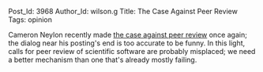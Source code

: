 Post_Id: 3968
Author_Id: wilson.g
Title: The Case Against Peer Review
Tags: opinion

<p>Cameron Neylon recently made <a href="http://cameronneylon.net/blog/what-is-it-with-researchers-and-peer-review-or-why-misquoting-churchill-does-not-an-argument-make/">the case against peer review</a> once again; the dialog near his posting's end is too accurate to be funny.  In this light, calls for peer review of scientific software are probably misplaced; we need a better mechanism than one that's already mostly failing.</p>
